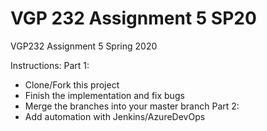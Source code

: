 # VGP 232 Assignment 5 SP20

VGP232 Assignment 5 Spring 2020

Instructions:
Part 1:
- Clone/Fork this project
- Finish the implementation and fix bugs
- Merge the branches into your master branch
Part 2:
- Add automation with Jenkins/AzureDevOps
